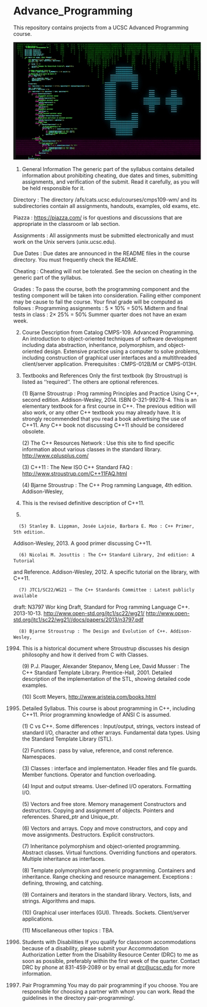 # Advance_Programming

This repository contains projects from a UCSC Advanced Programming course.

![alt tag](c%2B%2B.jpg)

1. General Information
  The generic part of the syllabus contains detailed information about prohibiting
  cheating, due dates and times, submitting assignments, and verification of the submit.
  Read it carefully, as you will be held responsible for it.
  
  Directory : The directory /afs/cats.ucsc.edu/courses/cmps109-wm/ and its
  subdirectories contain all assignments, handouts, examples, old
  exams, etc.
  
  Piazza : https://piazza.com/ is for questions and discussions that are
  appropriate in the classroom or lab section.
  
  Assignments : All assignments must be submitted electronically and must
  work on the Unix servers (unix.ucsc.edu).
  
  Due Dates : Due dates are announced in the README files in the course directory.
  You must frequently check the README.
  
  Cheating : Cheating will not be tolerated. See the secion on cheating
  in the generic part of the syllabus.
  
  Grades : To pass the course, both the programming component and the
  testing component will be taken into consideration. Failing
  either component may be cause to fail the course. Your final
  grade will be computed as follows :
    Programming assignments : 5 × 10% = 50%
    Midterm and final tests in class : 2× 25% = 50%
    Summer quarter does not have an exam week.

2. Course Description from Catalog
  CMPS-109. Advanced Programming. An introduction to object-oriented techniques
  of software development including data abstraction, inheritance, polymorphism,
  and object-oriented design. Extensive practice using a computer to solve
  problems, including construction of graphical user interfaces and a multithreaded
  client/server application. Prerequisites : CMPS-012B/M or CMPS-013H.


3. Textbooks and References
  Only the first textbook (by Stroustrup) is listed as ‘‘required’’. The others are
  optional references.

      (1) Bjarne Stroustrup : Prog ramming Principles and Practice Using C++,
second edition. Addison-Wesley, 2014. ISBN 0-321-99278-4. This is an elementary
textbook for a first course in C++. The previous edition will also
work, or any other C++ textbook you may already have. It is strongly recommended
that you read a book advertising the use of C++11. Any C++ book not
discussing C++11 should be considered obsolete.

      (2) The C++ Resources Network : Use this site to find specific information about
various classes in the standard library.
http://www.cplusplus.com/

      (3) C++11 : The New ISO C++ Standard FAQ :
http://www.stroustrup.com/C++11FAQ.html

      (4) Bjarne Stroustrup : The C++ Prog ramming Language, 4th edition. Addison-Wesley,
2013. This is the revised definitive description of C++11.
2014. 

      (5) Stanley B. Lippman, Josée Lajoie, Barbara E. Moo : C++ Primer, 5th edition.
Addison-Wesley, 2013. A good primer discussing C++11.

      (6) Nicolai M. Josuttis : The C++ Standard Library, 2nd edition: A Tutorial
and Reference. Addison-Wesley, 2012. A specific tutorial on the library, with
C++11.

      (7) JTC1/SC22/WG21 — The C++ Standards Committee : Latest publicly available
draft: N3797 Wor king Draft, Standard for Prog ramming Language
C++. 2013-10-13.
http://www.open-std.org/jtc1/sc22/wg21/
http://www.open-std.org/jtc1/sc22/wg21//docs/papers/2013/n3797.pdf

      (8) Bjarne Stroustrup : The Design and Evolution of C++. Addison-Wesley,
1994. This is a historical document where Stroustrup discusses his design
philosophy and how it derived from C with Classes.

      (9) P.J. Plauger, Alexander Stepanov, Meng Lee, David Musser : The C++ Standard
Template Library. Prentice-Hall, 2001. Detailed description of the
implementation of the STL, showing detailed code examples.

      (10) Scott Meyers, http://www.aristeia.com/books.html


4. Detailed Syllabus.
  This course is about programming in C++, including C++11. Prior programming
  knowledge of ANSI C is assumed.

      (1) C vs C++. Some differences : Input/output, strings, vectors instead of standard
I/O, character and other arrays. Fundamental data types. Using the
Standard Template Library (STL).

      (2) Functions : pass by value, reference, and const reference. Namespaces.

      (3) Classes : interface and implementaton. Header files and file guards. Member
functions. Operator and function overloading.

      (4) Input and output streams. User-defined I/O operators. Formatting I/O.
  
      (5) Vectors and free store. Memory management Constructors and destructors.
Copying and assignment of objects. Pointers and references. Shared_ptr and
Unique_ptr.

      (6) Vectors and arrays. Copy and move constructors, and copy and move assignments.
Destructors. Explicit constructors.

      (7) Inheritance polymorphism and object-oriented programming. Abstract classes.
Virtual functions. Overriding functions and operators. Multiple inheritance
as interfaces.

      (8) Template polymorphism and generic programming. Containers and inheritance.
Range checking and resource management. Exceptions : defining,
throwing, and catching.

      (9) Containers and iterators in the standard library. Vectors, lists, and strings.
Algorithms and maps.

      (10) Graphical user interfaces (GUI). Threads. Sockets. Client/server applications.
      
      (11) Miscellaneous other topics : TBA.


5. Students with Disabilities
  If you qualify for classroom accommodations because of a disability, please submit
  your Accommodation Authorization Letter from the Disability Resource Center
  (DRC) to me as soon as possible, preferably within the first week of the quarter.
  Contact DRC by phone at 831-459-2089 or by email at drc@ucsc.edu for more information.


6. Pair Programming
  You may do pair programming if you choose. You are responsible for choosing a
  partner with whom you can work. Read the guidelines in the directory pair-programming/.

